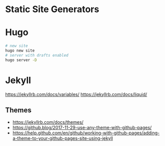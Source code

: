 # Static Site Generators
# Hugo

```bash
# new site
hugo new site
# server with drafts enabled
hugo server -D
```
# Jekyll

https://jekyllrb.com/docs/variables/
https://jekyllrb.com/docs/liquid/

## Themes

* https://jekyllrb.com/docs/themes/
* https://github.blog/2017-11-29-use-any-theme-with-github-pages/
* https://help.github.com/en/github/working-with-github-pages/adding-a-theme-to-your-github-pages-site-using-jekyll
